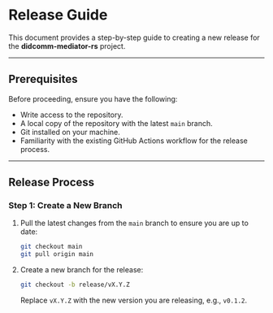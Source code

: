 # Release Guide

This document provides a step-by-step guide to creating a new release for the **didcomm-mediator-rs** project.

---

## Prerequisites

Before proceeding, ensure you have the following:

- Write access to the repository.
- A local copy of the repository with the latest `main` branch.
- Git installed on your machine.
- Familiarity with the existing GitHub Actions workflow for the release process.

---

## Release Process

### Step 1: Create a New Branch

1. Pull the latest changes from the `main` branch to ensure you are up to date:
   ```bash
   git checkout main
   git pull origin main
   ```

2. Create a new branch for the release:
    ```bash
    git checkout -b release/vX.Y.Z
    ```
     Replace `vX.Y.Z` with the new version you are releasing, e.g., `v0.1.2`.  

